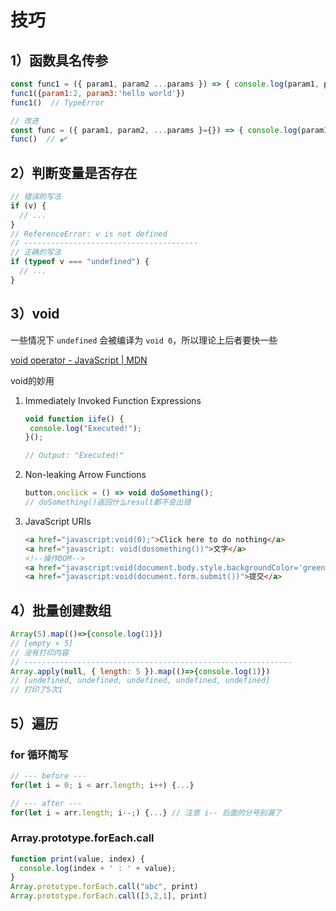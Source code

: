 # 技巧

## 1）函数具名传参

```js
const func1 = ({ param1, param2 ...params }) => { console.log(param1, param2, params) }
func1({param1:2, param3:'hello world'})
func1()  // TypeError

// 改进
const func = ({ param1, param2, ...params }={}) => { console.log(param1, param2, params) }
func()  // ✔️
```

## 2）判断变量是否存在

```js
// 错误的写法
if (v) {
  // ...
}
// ReferenceError: v is not defined
// ---------------------------------------
// 正确的写法
if (typeof v === "undefined") {
  // ...
}
```

## 3）void

一些情况下 `undefined` 会被编译为 `void 0`，所以理论上后者要快一些

[void operator - JavaScript | MDN](https://developer.mozilla.org/en-US/docs/Web/JavaScript/Reference/Operators/void)

void的妙用

1. Immediately Invoked Function Expressions
   
   ```js
   void function iife() {
    console.log("Executed!");
   }();
   
   // Output: "Executed!"
   ```

2. Non-leaking Arrow Functions
   
   ```js
   button.onclick = () => void doSomething();
   // doSomething()返回什么result都不会出错
   ```

3. JavaScript URIs
   
   ```html
   <a href="javascript:void(0);">Click here to do nothing</a>
   <a href="javascript: void(dosomething())">文字</a>
   <!--操作DOM-->
   <a href="javascript:void(document.body.style.backgroundColor='green');">Click here for green background</a>
   <a href="javascript:void(document.form.submit())">提交</a>
   ```

## 4）批量创建数组

```js
Array(5).map(()=>{console.log(1)})
// [empty × 5]
// 没有打印内容
// ------------------------------------------------------------
Array.apply(null, { length: 5 }).map(()=>{console.log(1)})
// [undefined, undefined, undefined, undefined, undefined]
// 打印了5次1
```

## 5）遍历

### for 循环简写

```js
// --- before ---
for(let i = 0; i < arr.length; i++) {...}

// --- after ---
for(let i = arr.length; i--;) {...} // 注意 i-- 后面的分号别漏了
```

### Array.prototype.forEach.call

```js
function print(value, index) {
  console.log(index + ' : ' + value);
}
Array.prototype.forEach.call("abc", print)
Array.prototype.forEach.call([3,2,1], print)
```
